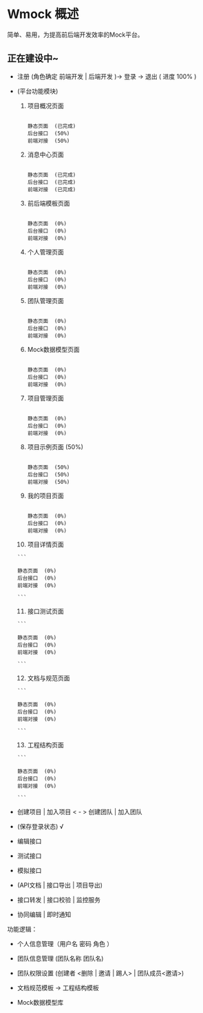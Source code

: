 # Wmock 概述

简单、易用，为提高前后端开发效率的Mock平台。

## 正在建设中~


* 注册 (角色确定 前端开发 | 后端开发 )-> 登录  -> 退出 ( 进度 100% )

* (平台功能模块)

   1. 项目概况页面
      
      ```
      
      静态页面  (已完成)
      后台接口  (50%)
      前端对接  (50%)
      
      ```
      
   2. 消息中心页面 

      ```
      
      静态页面  (已完成)
      后台接口  (已完成)
      前端对接  (已完成)
      
      ```
      
   3. 前后端模板页面
   
      ```
      
      静态页面  (0%)
      后台接口  (0%)
      前端对接  (0%)
      
      ```
      
   4. 个人管理页面

      ```
      
      静态页面  (0%)
      后台接口  (0%)
      前端对接  (0%)
      
      ```
      
   5. 团队管理页面

      ```
      
      静态页面  (0%)
      后台接口  (0%)
      前端对接  (0%)
      
      ```
      
   6. Mock数据模型页面

      ```
      
      静态页面  (0%)
      后台接口  (0%)
      前端对接  (0%)
      
      ```
      
   7. 项目管理页面

      ```
      
      静态页面  (0%)
      后台接口  (0%)
      前端对接  (0%)
      
      ```
      
   8. 项目示例页面 (50%)

      ```
      
      静态页面  (50%)
      后台接口  (50%)
      前端对接  (50%)
      
      ```
      
   9. 我的项目页面

      ```
      
      静态页面  (0%)
      后台接口  (0%)
      前端对接  (0%)
      
      ```
      
   10. 项目详情页面

      ```
      
      静态页面  (0%)
      后台接口  (0%)
      前端对接  (0%)
      
      ```
      
   11. 接口测试页面

      ```
      
      静态页面  (0%)
      后台接口  (0%)
      前端对接  (0%)
      
      ```
   
   12. 文档与规范页面

      ```
      
      静态页面  (0%)
      后台接口  (0%)
      前端对接  (0%)
      
      ```
      
   13. 工程结构页面

      ```
      
      静态页面  (0%)
      后台接口  (0%)
      前端对接  (0%)
      
      ```

*  创建项目 | 加入项目 < - > 创建团队 | 加入团队

* (保存登录状态) √

* 编辑接口

* 测试接口

* 模拟接口

* (API文档 | 接口导出 | 项目导出)

* 接口转发 | 接口校验 | 监控服务

* 协同编辑 | 即时通知


功能逻辑：

* 个人信息管理（用户名 密码 角色 ）

* 团队信息管理 (团队名称 团队名)

* 团队权限设置 (创建者 <删除 | 邀请 | 踢人> | 团队成员<邀请>) 

* 文档规范模板 -> 工程结构模板

* Mock数据模型库

